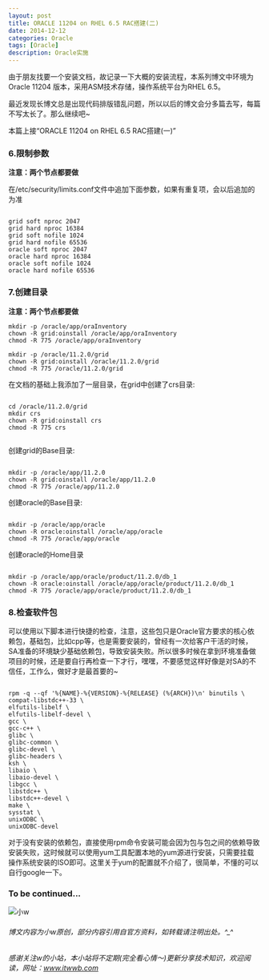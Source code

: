```yaml
---
layout: post
title: ORACLE 11204 on RHEL 6.5 RAC搭建(二)
date: 2014-12-12
categories: Oracle
tags: [Oracle]
description: Oracle实施
---
```


由于朋友找要一个安装文档，故记录一下大概的安装流程，本系列博文中环境为Oracle 11204 版本，采用ASM技术存储，操作系统平台为RHEL 6.5。

最近发现长博文总是出现代码排版错乱问题，所以以后的博文会分多篇去写，每篇不写太长了。那么继续吧~

本篇上接“ORACLE 11204 on RHEL 6.5 RAC搭建(一)”


### 6.限制参数

**注意：两个节点都要做**

在/etc/security/limits.conf文件中追加下面参数，如果有重复项，会以后追加的为准
 
```shell

grid soft nproc 2047
grid hard nproc 16384
grid soft nofile 1024
grid hard nofile 65536
oracle soft nproc 2047
oracle hard nproc 16384
oracle soft nofile 1024
oracle hard nofile 65536

```

### 7.创建目录

**注意：两个节点都要做**

```shell
mkdir -p /oracle/app/oraInventory
chown -R grid:oinstall /oracle/app/oraInventory
chmod -R 775 /oracle/app/oraInventory
 
mkdir -p /oracle/11.2.0/grid
chown -R grid:oinstall /oracle/11.2.0/grid
chmod -R 775 /oracle/11.2.0/grid

```

在文档的基础上我添加了一层目录，在grid中创建了crs目录:

```shell

cd /oracle/11.2.0/grid
mkdir crs
chown -R grid:oinstall crs
chmod -R 775 crs
 
``` 
 
创建grid的Base目录:

```shell

mkdir -p /oracle/app/11.2.0
chown -R grid:oinstall /oracle/app/11.2.0
chmod -R 775 /oracle/app/11.2.0

```

创建oracle的Base目录:

```shell

mkdir -p /oracle/app/oracle
chown -R oracle:oinstall /oracle/app/oracle
chmod -R 775 /oracle/app/oracle

```

创建oracle的Home目录

```shell

mkdir -p /oracle/app/oracle/product/11.2.0/db_1
chown -R oracle:oinstall /oracle/app/oracle/product/11.2.0/db_1
chmod -R 775 /oracle/app/oracle/product/11.2.0/db_1

```

### 8.检查软件包

可以使用以下脚本进行快捷的检查，注意，这些包只是Oracle官方要求的核心依赖包，基础包，比如cpp等，也是需要安装的，曾经有一次给客户干活的时候，SA准备的环境缺少基础依赖包，导致安装失败。所以很多时候在拿到环境准备做项目的时候，还是要自行再检查一下才行，嘿嘿，不要感觉这样好像是对SA的不信任，工作么，做好才是最首要的~

```shell

rpm -q --qf '%{NAME}-%{VERSION}-%{RELEASE} (%{ARCH})\n' binutils \
compat-libstdc++-33 \
elfutils-libelf \
elfutils-libelf-devel \
gcc \
gcc-c++ \
glibc \
glibc-common \
glibc-devel \
glibc-headers \
ksh \
libaio \
libaio-devel \
libgcc \
libstdc++ \
libstdc++-devel \
make \
sysstat \
unixODBC \
unixODBC-devel

```
对于没有安装的依赖包，直接使用rpm命令安装可能会因为包与包之间的依赖导致安装失败，这时候就可以使用yum工具配置本地的yum源进行安装，只需要挂载操作系统安装的ISO即可。这里关于yum的配置就不介绍了，很简单，不懂的可以自行google一下。


### To be continued...


![小w](https://wx2.sinaimg.cn/mw1024/891ecf4fly1fr361nvrcnj207w07sad7.jpg)

###### 博文内容为小w原创，部分内容引用自官方资料，如转载请注明出处。^_^

###### 感谢关注w的小站，本小站将不定期(完全看心情～)更新分享技术知识，欢迎阅读，网址：www.itwwb.com


